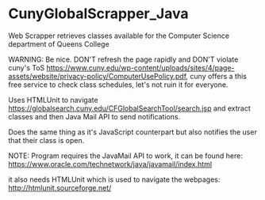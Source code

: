 # CunyGlobalScrapper_Java
Web Scrapper retrieves classes available for the Computer Science department of Queens College

WARNING: Be nice. DON'T refresh the page rapidly and DON'T violate cuny's ToS https://www.cuny.edu/wp-content/uploads/sites/4/page-assets/website/privacy-policy/ComputerUsePolicy.pdf, cuny offers a this free service to check class schedules, let's not ruin it for everyone.

Uses HTMLUnit to navigate https://globalsearch.cuny.edu/CFGlobalSearchTool/search.jsp and extract classes and then Java Mail API to send notifications.

Does the same thing as it's JavaScript counterpart but also notifies the user that their class is open. 

NOTE: Program requires the JavaMail API to work, it can be found here: https://www.oracle.com/technetwork/java/javamail/index.html

it also needs HTMLUnit which is used to navigate the webpages: http://htmlunit.sourceforge.net/
